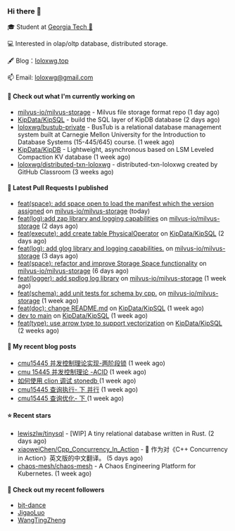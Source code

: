 ### Hi there 👋


 
🎓 Student at [Georgia Tech 🐝](https://www.gatech.edu/)

💻 Interested in olap/oltp database, distributed storage.

🖋 Blog：[loloxwg.top](https://loloxwg.top)



📫 Email: [loloxwg@gmail.com](mailto:loloxwg@gmail.com)



#### 👷 Check out what I'm currently working on

- [milvus-io/milvus-storage](https://github.com/milvus-io/milvus-storage) - Milvus file storage format repo (1 day ago)
- [KipData/KipSQL](https://github.com/KipData/KipSQL) - build the SQL layer of KipDB database (2 days ago)
- [loloxwg/bustub-private](https://github.com/loloxwg/bustub-private) - BusTub is a relational database management system built at Carnegie Mellon University for the Introduction to Database Systems (15-445/645) course. (1 week ago)
- [KipData/KipDB](https://github.com/KipData/KipDB) -  Lightweight, asynchronous based on LSM Leveled Compaction KV database (1 week ago)
- [loloxwg/distributed-txn-loloxwg](https://github.com/loloxwg/distributed-txn-loloxwg) - distributed-txn-loloxwg created by GitHub Classroom (3 weeks ago)

#### 🔨 Latest Pull Requests I published

- [feat(space): add space open to load the manifest which the version assigned](https://github.com/milvus-io/milvus-storage/pull/32) on [milvus-io/milvus-storage](https://github.com/milvus-io/milvus-storage) (today)
- [feat(log):add zap library and logging capabilities](https://github.com/milvus-io/milvus-storage/pull/29) on [milvus-io/milvus-storage](https://github.com/milvus-io/milvus-storage) (2 days ago)
- [feat(execute): add create table PhysicalOperator](https://github.com/KipData/KipSQL/pull/27) on [KipData/KipSQL](https://github.com/KipData/KipSQL) (2 days ago)
- [feat(log): add glog library and logging capabilities.](https://github.com/milvus-io/milvus-storage/pull/26) on [milvus-io/milvus-storage](https://github.com/milvus-io/milvus-storage) (3 days ago)
- [feat(space): refactor and improve Storage Space functionality](https://github.com/milvus-io/milvus-storage/pull/24) on [milvus-io/milvus-storage](https://github.com/milvus-io/milvus-storage) (6 days ago)
- [feat(logger): add spdlog log library](https://github.com/milvus-io/milvus-storage/pull/23) on [milvus-io/milvus-storage](https://github.com/milvus-io/milvus-storage) (1 week ago)
- [feat(schema): add unit tests for schema by cpp.](https://github.com/milvus-io/milvus-storage/pull/22) on [milvus-io/milvus-storage](https://github.com/milvus-io/milvus-storage) (1 week ago)
- [feat(doc): change README.md](https://github.com/KipData/KipSQL/pull/25) on [KipData/KipSQL](https://github.com/KipData/KipSQL) (1 week ago)
- [dev to main](https://github.com/KipData/KipSQL/pull/23) on [KipData/KipSQL](https://github.com/KipData/KipSQL) (1 week ago)
- [feat(type): use arrow type to support vectorization](https://github.com/KipData/KipSQL/pull/22) on [KipData/KipSQL](https://github.com/KipData/KipSQL) (2 weeks ago)

#### 📜 My recent blog posts

- [cmu15445 并发控制理论实现-两阶段锁](https://www.loloxwg.top/concurrency-control-2pl) (1 week ago)
- [cmu 15445 并发控制理论 -ACID](https://www.loloxwg.top/cmu15445-acid) (1 week ago)
- [如何使用 clion 调试 stonedb ](https://www.loloxwg.top/debug-stonedb) (1 week ago)
- [cmu15445 查询执行- 下 并行](https://www.loloxwg.top/query-execution-2) (1 week ago)
- [cmu15445 查询优化- 下 ](https://www.loloxwg.top/query-optimizer-2) (1 week ago)

#### ⭐ Recent stars

- [lewiszlw/tinysql](https://github.com/lewiszlw/tinysql) - [WIP] A tiny relational database written in Rust. (2 days ago)
- [xiaoweiChen/Cpp_Concurrency_In_Action](https://github.com/xiaoweiChen/Cpp_Concurrency_In_Action) - :book: 作为对《C&#43;&#43; Concurrency in Action》英文版的中文翻译。 (5 days ago)
- [chaos-mesh/chaos-mesh](https://github.com/chaos-mesh/chaos-mesh) - A Chaos Engineering Platform for Kubernetes. (1 week ago)

#### 👯 Check out my recent followers

- [bit-dance](https://github.com/bit-dance)
- [JigaoLuo](https://github.com/JigaoLuo)
- [WangTingZheng](https://github.com/WangTingZheng)

